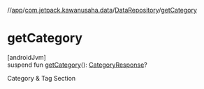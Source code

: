 //[app](../../../index.md)/[com.jetpack.kawanusaha.data](../index.md)/[DataRepository](index.md)/[getCategory](get-category.md)

# getCategory

[androidJvm]\
suspend fun [getCategory](get-category.md)(): [CategoryResponse](../-category-response/index.md)?

Category & Tag Section
